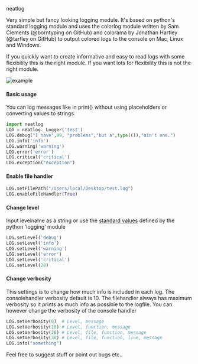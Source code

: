 neatlog

Very simple but fancy looking logging module.
It's based on python's standard logging module and uses the colorlog module written by Sam Clements (@borntyping on GitHub) and colorama by Jonathan Hartley (@tartley on GitHub) to output colored logs to the console on Mac, Linux and Windows.

If you quickly want to create informative and easy to read logs with some flexibility this is the right module.
If you want lots for flexibility this is not the right module.

![example](http://i.imgur.com/mC4lBOQ.png)

#### Basic usage
You can log messages like in print() without using placeholders or converting values to strings.
```python
import neatlog
LOG = neatlog._Logger('test')
LOG.debug("I have",99, "problems","but a",type(()),"ain't one.")
LOG.info('info')
LOG.warning('warning')
LOG.error('error')
LOG.critical('critical')
LOG.exception("exception")
```

#### Enable file handler
```python
LOG.setFilePath("/Users/local/Desktop/test.log")
LOG.enableFileHandler(True)
```

#### Change level
Input levelname as a string or use the [standard values](https://docs.python.org/2/library/logging.html#logging-levels) defined by the python 'logging' module
```python
LOG.setLevel('debug')
LOG.setLevel('info')
LOG.setLevel('warning')
LOG.setLevel('error')
LOG.setLevel('critical')
LOG.setLevel(20)
```

#### Change verbosity
This settings is to change how much info is included in each log.
The consolehandler verbosity default is 10.
The filehandler always has maximum verbosity so it prints as much info as possible to the logfile.
You can however change the verbosity of the console handler
```python
LOG.setVerbosity(0)  # Level, message
LOG.setVerbosity(10) # Level, function, message
LOG.setVerbosity(20) # Level, file, function, message
LOG.setVerbosity(30) # Level, file, function, line, message
LOG.info("something")
```

Feel free to suggest stuff or point out bugs etc..
